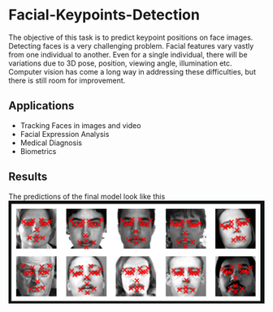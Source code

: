 # Facial-Keypoints-Detection
The objective of this task is to predict keypoint positions on face images. Detecting faces is a very challenging problem. Facial features vary vastly from one individual to another. Even for a single individual, there will be variations due to 3D pose, position, viewing angle, illumination etc. Computer vision has come a long way in addressing these difficulties, but there is still room for improvement.

## Applications
* Tracking Faces in images and video
* Facial Expression Analysis
* Medical Diagnosis
* Biometrics

## Results
The predictions of the final model look like this <br>
![results](./images/predictions.png)